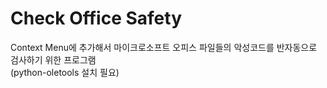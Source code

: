 # Check Office Safety
Context Menu에 추가해서 마이크로소프트 오피스 파일들의 악성코드를 반자동으로 검사하기 위한 프로그램</br>
(python-oletools 설치 필요)
